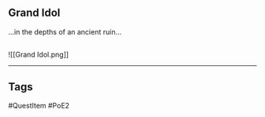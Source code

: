 ## Grand Idol
...in the depths of an ancient ruin...
## 
![[Grand Idol.png]]

---
## Tags
#QuestItem
#PoE2